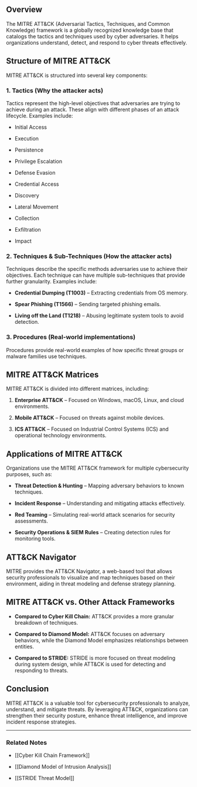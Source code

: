 ## Overview

The MITRE ATT&CK (Adversarial Tactics, Techniques, and Common Knowledge) framework is a globally recognized knowledge base that catalogs the tactics and techniques used by cyber adversaries. It helps organizations understand, detect, and respond to cyber threats effectively.

## Structure of MITRE ATT&CK

MITRE ATT&CK is structured into several key components:

### 1. **Tactics** (Why the attacker acts)

Tactics represent the high-level objectives that adversaries are trying to achieve during an attack. These align with different phases of an attack lifecycle. Examples include:

- Initial Access
    
- Execution
    
- Persistence
    
- Privilege Escalation
    
- Defense Evasion
    
- Credential Access
    
- Discovery
    
- Lateral Movement
    
- Collection
    
- Exfiltration
    
- Impact
    

### 2. **Techniques & Sub-Techniques** (How the attacker acts)

Techniques describe the specific methods adversaries use to achieve their objectives. Each technique can have multiple sub-techniques that provide further granularity. Examples include:

- **Credential Dumping (T1003)** – Extracting credentials from OS memory.
    
- **Spear Phishing (T1566)** – Sending targeted phishing emails.
    
- **Living off the Land (T1218)** – Abusing legitimate system tools to avoid detection.
    

### 3. **Procedures** (Real-world implementations)

Procedures provide real-world examples of how specific threat groups or malware families use techniques.

## MITRE ATT&CK Matrices

MITRE ATT&CK is divided into different matrices, including:

1. **Enterprise ATT&CK** – Focused on Windows, macOS, Linux, and cloud environments.
    
2. **Mobile ATT&CK** – Focused on threats against mobile devices.
    
3. **ICS ATT&CK** – Focused on Industrial Control Systems (ICS) and operational technology environments.
    

## Applications of MITRE ATT&CK

Organizations use the MITRE ATT&CK framework for multiple cybersecurity purposes, such as:

- **Threat Detection & Hunting** – Mapping adversary behaviors to known techniques.
    
- **Incident Response** – Understanding and mitigating attacks effectively.
    
- **Red Teaming** – Simulating real-world attack scenarios for security assessments.
    
- **Security Operations & SIEM Rules** – Creating detection rules for monitoring tools.
    

## ATT&CK Navigator

MITRE provides the ATT&CK Navigator, a web-based tool that allows security professionals to visualize and map techniques based on their environment, aiding in threat modeling and defense strategy planning.

## MITRE ATT&CK vs. Other Attack Frameworks

- **Compared to Cyber Kill Chain:** ATT&CK provides a more granular breakdown of techniques.
    
- **Compared to Diamond Model:** ATT&CK focuses on adversary behaviors, while the Diamond Model emphasizes relationships between entities.
    
- **Compared to STRIDE:** STRIDE is more focused on threat modeling during system design, while ATT&CK is used for detecting and responding to threats.
    

## Conclusion

MITRE ATT&CK is a valuable tool for cybersecurity professionals to analyze, understand, and mitigate threats. By leveraging ATT&CK, organizations can strengthen their security posture, enhance threat intelligence, and improve incident response strategies.

---

### Related Notes

- [[Cyber Kill Chain Framework]]

- [[Diamond Model of Intrusion Analysis]]

- [[STRIDE Threat Model]]